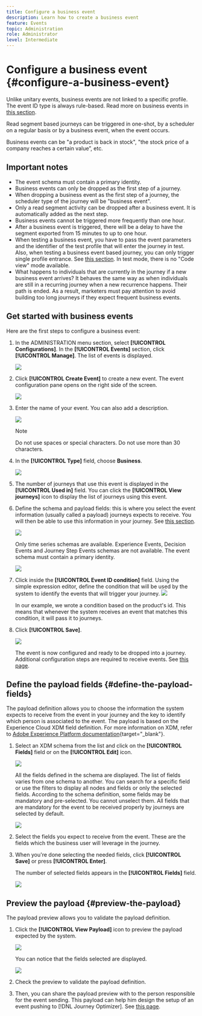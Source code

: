 ```yaml
---
title: Configure a business event
description: Learn how to create a business event
feature: Events
topic: Administration
role: Administrator
level: Intermediate
---
```

# Configure a business event {#configure-a-business-event}

Unlike unitary events, business events are not linked to a specific profile. The event ID type is always rule-based. Read more on business events in [this section](../event/about-events.md). 

Read segment based journeys can be triggered in one-shot, by a scheduler on a regular basis or by a business event, when the event occurs.

Business events can be "a product is back in stock", "the stock price of a company reaches a certain value”, etc.

## Important notes

* The event schema must contain a primary identity.
* Business events can only be dropped as the first step of a journey.
* When dropping a business event as the first step of a journey, the scheduler type of the journey will be "business event".
* Only a read segment activity can be dropped after a business event. It is automatically added as the next step.
* Business events cannot be triggered more frequently than one hour.
* After a business event is triggered, there will be a delay to have the segment exported from 15 minutes to up to one hour.
* When testing a business event, you have to pass the event parameters and the identifier of the test profile that will enter the journey in test. Also, when testing a business event based journey, you can only trigger single profile entrance. See [this section](../building-journeys/testing-the-journey.md#test-business). In test mode, there is no "Code view" mode available.
* What happens to individuals that are currently in the journey if a new business event arrives? It behaves the same way as when individuals are still in a recurring journey when a new recurrence happens. Their path is ended. As a result, marketers must pay attention to avoid building too long journeys if they expect frequent business events.

## Get started with business events

Here are the first steps to configure a business event:

1. In the ADMINISTRATION menu section, select **[!UICONTROL Configurations]**. In the  **[!UICONTROL Events]** section, click **[!UICONTROL Manage]**. The list of events is displayed. 

   ![](../assets/jo-event1.png)

1. Click **[!UICONTROL Create Event]** to create a new event. The event configuration pane opens on the right side of the screen.

   ![](../assets/jo-event2.png)

1. Enter the name of your event. You can also add a description.

   ![](../assets/jo-event3-business.png)

    >[!NOTE]
    >
    >Do not use spaces or special characters. Do not use more than 30 characters.

1. In the **[!UICONTROL Type]** field, choose **Business**.

   ![](../assets/jo-event3bis-business.png)

1. The number of journeys that use this event is displayed in the **[!UICONTROL Used in]** field. You can click the **[!UICONTROL View journeys]** icon to display the list of journeys using this event.

1. Define the schema and payload fields: this is where you select the event information (usually called a payload) journeys expects to receive. You will then be able to use this information in your journey. See [this section](../event/about-creating-business.md#define-the-payload-fields).

   ![](../assets/jo-event5-business.png)

   Only time series schemas are available. Experience Events, Decision Events and Journey Step Events schemas are not available. The event schema must contain a primary identity.

    ![](../assets/test-profiles-4.png)

1. Click inside the **[!UICONTROL Event ID condition]** field. Using the simple expression editor, define the condition that will be used by the system to identify the events that will trigger your journey.
  ![](../assets/jo-event6-business.png)

   In our example, we wrote a condition based on the product's id. This means that whenever the system receives an event that matches this condition, it will pass it to journeys.

1. Click **[!UICONTROL Save]**.

    ![](../assets/journey7-business.png)

    The event is now configured and ready to be dropped into a journey. Additional configuration steps are required to receive events. See [this page](../event/additional-steps-to-send-events-to-journey-orchestration.md).

## Define the payload fields {#define-the-payload-fields}

The payload definition allows you to choose the information the system expects to receive from the event in your journey and the key to identify which person is associated to the event. The payload is based on the Experience Cloud XDM field definition. For more information on XDM, refer to [Adobe Experience Platform documentation](https://experienceleague.adobe.com/docs/experience-platform/xdm/home.html){target="_blank"}.

1. Select an XDM schema from the list and click on the **[!UICONTROL Fields]** field or on the **[!UICONTROL Edit]** icon.

    ![](../assets/journey8-business.png)

    All the fields defined in the schema are displayed. The list of fields varies from one schema to another. You can search for a specific field or use the filters to display all nodes and fields or only the selected fields. According to the schema definition, some fields may be mandatory and pre-selected. You cannot unselect them. All fields that are mandatory for the event to be received properly by journeys are selected by default.

    ![](../assets/journey9-business.png)

1. Select the fields you expect to receive from the event. These are the fields which the business user will leverage in the journey. 

1. When you're done selecting the needed fields, click **[!UICONTROL Save]** or press **[!UICONTROL Enter]**.

    The number of selected fields appears in the **[!UICONTROL Fields]** field.

    ![](../assets/journey12-business.png)

## Preview the payload {#preview-the-payload}

The payload preview allows you to validate the payload definition.

1. Click the **[!UICONTROL View Payload]** icon to preview the payload expected by the system.

    ![](../assets/journey13-business.png)

    You can notice that the fields selected are displayed.

    ![](../assets/journey14-business.png)

1. Check the preview to validate the payload definition.

1. Then, you can share the payload preview with to the person responsible for the event sending. This payload can help him design the setup of an event pushing to [!DNL Journey Optimizer]. See [this page](../event/additional-steps-to-send-events-to-journey-orchestration.md).
